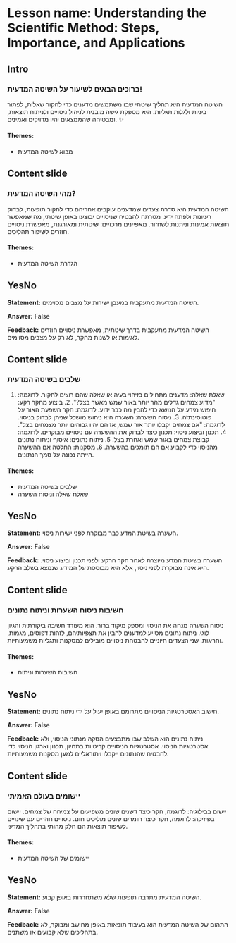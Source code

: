 # Lesson name: Understanding the Scientific Method: Steps, Importance, and Applications

## Intro

### ברוכים הבאים לשיעור על השיטה המדעית!

השיטה המדעית היא תהליך שיטתי שבו משתמשים מדענים כדי לחקור שאלות, לפתור בעיות ולגלות תגליות. היא מספקת גישה מובנית לניהול ניסויים ולניתוח תוצאות, ומבטיחה שהממצאים יהיו מדויקים ואמינים. ✨

#### **Themes:**
- מבוא לשיטה המדעית

## Content slide

### מהי השיטה המדעית?

השיטה המדעית היא סדרת צעדים שמדענים עוקבים אחריהם כדי לחקור תופעות, לבדוק רעיונות ולפתח ידע. מטרתה להבטיח שניסויים יבוצעו באופן שיטתי, מה שמאפשר תוצאות אמינות וניתנות לשחזור. מאפיינים מרכזיים: שיטתית ומאורגנת, מאפשרת ניסויים חוזרים לשיפור תהליכים.

#### **Themes:**
- הגדרת השיטה המדעית

## YesNo

**Statement:** השיטה המדעית מתעקבית במעבן ישירות על מצבים מסוימים.

**Answer:** False

**Feedback:**
השיטה המדעית מתעקבית בדרך שיטתית, מאפשרת ניסויים חוזרים לאימות או לשנות מחקר, לא רק על מצבים מסוימים.


## Content slide

### שלבים בשיטה המדעית

1. שאלת שאלה: מדענים מתחילים בזיהוי בעיה או שאלה שהם רוצים לחקור. לדוגמה: "מדוע צמחים גדלים מהר יותר באור שמש מאשר בצל?". 2. ביצוע מחקר רקע: חיפוש מידע על הנושא כדי להבין מה כבר ידוע. לדוגמה: חקר השפעת האור על פוטוסינתזה. 3. ניסוח השערה: השערה היא ניחוש מושכל שניתן לבדוק בניסוי. לדוגמה: "אם צמחים יקבלו יותר אור שמש, אז הם יהיו גבוהים יותר מצמחים בצל". 4. תכנון וביצוע ניסוי: תכנון כיצד לבדוק את ההשערה עם ניסויים מבוקרים. לדוגמה: קבוצת צמחים באור שמש ואחרת בצל. 5. ניתוח נתונים: איסוף וניתוח נתונים מהניסוי כדי לקבוע אם הם תומכים בהשערה. 6. מסקנות: החלטה אם ההשערה הייתה נכונה על סמך הנתונים.

#### **Themes:**
- שלבים בשיטה המדעית
- שאלת שאלה וניסוח השערה

## YesNo

**Statement:** השערה בשיטת המדע כבר מבוקרת לפני ישירות ניסוי.

**Answer:** False

**Feedback:**
השערה בשיטת המדע מיוצרת לאחר חקר הרקע ולפני תכנון וביצוע ניסוי. היא אינה מבוקרת לפני ניסוי, אלא היא מבוססת על המידע שנמצא בשלב הרקע.


## Content slide

### חשיבות ניסוח השערות וניתוח נתונים

ניסוח השערה מנחה את הניסוי ומספק מיקוד ברור. הוא מעודד חשיבה ביקורתית והגיון לוגי. ניתוח נתונים מסייע למדענים להבין את תצפיותיהם, לזהות דפוסים, מגמות, וחריגות. שני הצעדים חיוניים להבטחת ניסויים מובילים למסקנות ותגליות משמעותיות.

#### **Themes:**
- חשיבות השערות וניתוח

## YesNo

**Statement:** חישוב האסטרטגיות הניסויים מתרומם באופן יעיל על ידי ניתוח נתונים.

**Answer:** False

**Feedback:**
ניתוח נתונים הוא השלב שבו מתבצעים הסקה מנתוני הניסוי, ולא אסטרטגיות הניסוי. אסטרטגיות הניסויים קריטיות בתחיון, תכנון וארגון הניסוי כדי להבטיח שהנתונים ייקבלו ויתוראליים למען מסקנות משמעותיות.


## Content slide

### יישומים בעולם האמיתי

יישום בבילוגיה: לדוגמה, חקר כיצד דשנים שונים משפיעים על צמיחה של צמחים. יישום בפיזיקה: לדוגמה, חקר כיצד חומרים שונים מוליכים חום. ניסויים חוזרים עם שינויים לשיפור תוצאות הם חלק מהותי בתהליך המדעי.

#### **Themes:**
- יישומים של השיטה המדעית

## YesNo

**Statement:** השיטה המדעית מתרבה תופעות שלא משתחררות באופן קבוע.

**Answer:** False

**Feedback:**
התהום של השיטה המדעית הוא בעיבוד תופאות באופן מחושב ומבוקר, לא בתהליכים שלא קבועים או משתנים.

